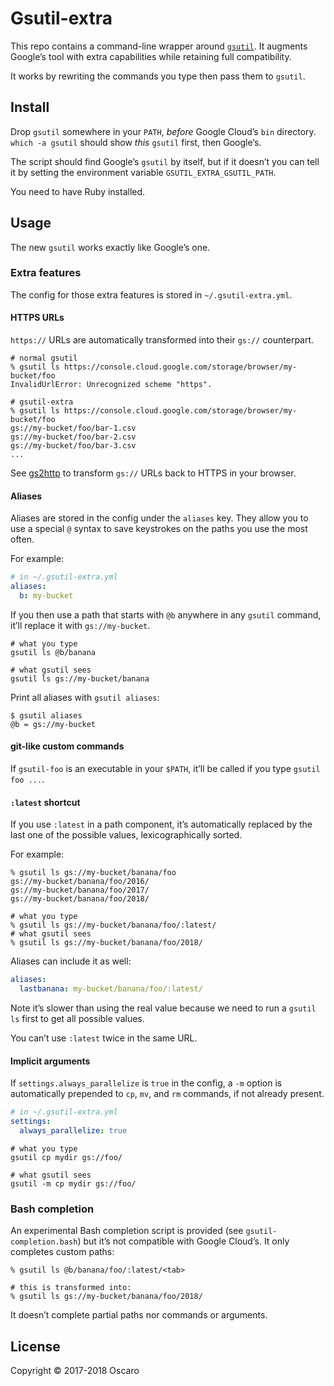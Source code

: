 # Gsutil-extra

This repo contains a command-line wrapper around [`gsutil`][gsutil]. It
augments Google’s tool with extra capabilities while retaining full
compatibility.

It works by rewriting the commands you type then pass them to `gsutil`.

[gsutil]: https://cloud.google.com/storage/docs/gsutil

## Install

Drop `gsutil` somewhere in your `PATH`, _before_ Google Cloud’s `bin`
directory. `which -a gsutil` should show _this_ `gsutil` first, then Google’s.

The script should find Google’s `gsutil` by itself, but if it doesn’t you can
tell it by setting the environment variable `GSUTIL_EXTRA_GSUTIL_PATH`.

You need to have Ruby installed.

## Usage

The new `gsutil` works exactly like Google’s one.

### Extra features

The config for those extra features is stored in `~/.gsutil-extra.yml`.

#### HTTPS URLs

`https://` URLs are automatically transformed into their `gs://` counterpart.

```shell
# normal gsutil
% gsutil ls https://console.cloud.google.com/storage/browser/my-bucket/foo
InvalidUrlError: Unrecognized scheme "https".

# gsutil-extra
% gsutil ls https://console.cloud.google.com/storage/browser/my-bucket/foo
gs://my-bucket/foo/bar-1.csv
gs://my-bucket/foo/bar-2.csv
gs://my-bucket/foo/bar-3.csv
...
```

See [gs2http][] to transform `gs://` URLs back to HTTPS in your browser.

[gs2http]: https://oscaro.github.io/gs2http/

#### Aliases

Aliases are stored in the config under the `aliases` key. They allow you to use
a special `@` syntax to save keystrokes on the paths you use the most often.

For example:
```yaml
# in ~/.gsutil-extra.yml
aliases:
  b: my-bucket
```

If you then use a path that starts with `@b` anywhere in any `gsutil`
command, it’ll replace it with `gs://my-bucket`.

```shell
# what you type
gsutil ls @b/banana

# what gsutil sees
gsutil ls gs://my-bucket/banana
```

Print all aliases with `gsutil aliases`:
```
$ gsutil aliases
@b = gs://my-bucket
```

#### git-like custom commands

If `gsutil-foo` is an executable in your `$PATH`, it’ll be called if you type
`gsutil foo ...`.

#### `:latest` shortcut

If you use `:latest` in a path component, it’s automatically replaced by the
last one of the possible values, lexicographically sorted.

For example:
```shell
% gsutil ls gs://my-bucket/banana/foo
gs://my-bucket/banana/foo/2016/
gs://my-bucket/banana/foo/2017/
gs://my-bucket/banana/foo/2018/

# what you type
% gsutil ls gs://my-bucket/banana/foo/:latest/
# what gsutil sees
% gsutil ls gs://my-bucket/banana/foo/2018/
```

Aliases can include it as well:

```yaml
aliases:
  lastbanana: my-bucket/banana/foo/:latest/
```

Note it’s slower than using the real value because we need to run a `gsutil ls`
first to get all possible values.

You can’t use `:latest` twice in the same URL.

#### Implicit arguments

If `settings.always_parallelize` is `true` in the config, a `-m` option is
automatically prepended to `cp`, `mv`, and `rm` commands, if not already
present.

```yaml
# in ~/.gsutil-extra.yml
settings:
  always_parallelize: true
```

```shell
# what you type
gsutil cp mydir gs://foo/

# what gsutil sees
gsutil -m cp mydir gs://foo/
```

### Bash completion

An experimental Bash completion script is provided (see
`gsutil-completion.bash`) but it’s not compatible with Google Cloud’s. It only
completes custom paths:

```shell
% gsutil ls @b/banana/foo/:latest/<tab>

# this is transformed into:
% gsutil ls gs://my-bucket/banana/foo/2018/
```

It doesn’t complete partial paths nor commands or arguments.

## License

Copyright © 2017-2018 Oscaro
